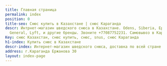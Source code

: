 ```yaml
---
title: Главная страница
permalink: index
position: 0
title-seo: Снюс купить в Казахстане | снюс Караганда
descr: Интрнет-магазин шведского снюса в Казахстане. Odens, Siberia, Epok, Thunder,
  General, Lyft, и другие бренды. Звоните +77087752231. Самовывоз в Караганде.
Key: снюс Казахстан, снюс купить, снюс, snus, снюс Караганда
h1-index: Купить снюс в Казахстане
descr-index: Интернет-магазин шведского снюса, доставка по всей стране.
address: г.Караганда Ержанова 30
layout: index-page
---
```



